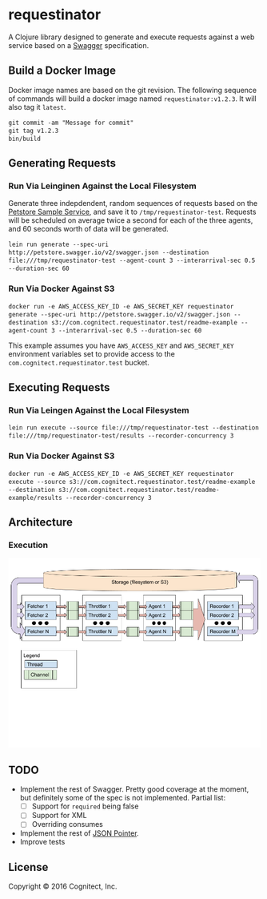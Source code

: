 # requestinator

A Clojure library designed to generate and execute requests against a
web service based on a [Swagger](http://swagger.io) specification.

## Build a Docker Image

Docker image names are based on the git revision. The following
sequence of commands will build a docker image named
`requestinator:v1.2.3`. It will also tag it `latest`.

```
git commit -am "Message for commit"
git tag v1.2.3
bin/build
```

## Generating Requests

### Run Via Leinginen Against the Local Filesystem

Generate three indepdendent, random sequences of requests based on the
[Petstore Sample Service](http://petstore.swagger.io/), and save it to
`/tmp/requestinator-test`. Requests will be scheduled on average
twice a second for each of the three agents, and 60 seconds worth of
data will be generated.

```
lein run generate --spec-uri http://petstore.swagger.io/v2/swagger.json --destination file:///tmp/requestinator-test --agent-count 3 --interarrival-sec 0.5 --duration-sec 60
```

### Run Via Docker Against S3

```
docker run -e AWS_ACCESS_KEY_ID -e AWS_SECRET_KEY requestinator generate --spec-uri http://petstore.swagger.io/v2/swagger.json --destination s3://com.cognitect.requestinator.test/readme-example --agent-count 3 --interarrival-sec 0.5 --duration-sec 60
```

This example assumes you have `AWS_ACCESS_KEY` and `AWS_SECRET_KEY` environment variables set to provide access to the `com.cognitect.requestinator.test` bucket.

## Executing Requests

### Run Via Leingen Against the Local Filesystem

```
lein run execute --source file:///tmp/requestinator-test --destination file:///tmp/requestinator-test/results --recorder-concurrency 3
```

### Run Via Docker Against S3

```
docker run -e AWS_ACCESS_KEY_ID -e AWS_SECRET_KEY requestinator execute --source s3://com.cognitect.requestinator.test/readme-example --destination s3://com.cognitect.requestinator.test/readme-example/results --recorder-concurrency 3
```

## Architecture

### Execution

![Diagram](doc/execution.png)

## TODO

- Implement the rest of Swagger. Pretty good coverage at the moment,
  but definitely some of the spec is not implemented. Partial list:
  - [ ] Support for `required` being false
  - [ ] Support for XML
  - [ ] Overriding consumes
- Implement the rest of [JSON Pointer](http://tools.ietf.org/html/rfc6901).
- Improve tests

## License

Copyright © 2016 Cognitect, Inc.


